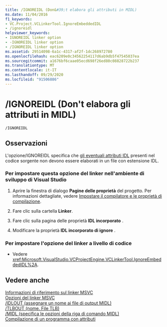 ```yaml
---
title: /IGNOREIDL (Don&#39;t elabora gli attributi in MIDL)
ms.date: 11/04/2016
f1_keywords:
- VC.Project.VCLinkerTool.IgnoreEmbeddedIDL
- /ignoreidl
helpviewer_keywords:
- IGNOREIDL linker option
- -IGNOREIDL linker option
- /IGNOREIDL linker option
ms.assetid: 29514098-6a1c-4317-af2f-1dc268972780
ms.openlocfilehash: eac6209e0c34562254117d6ab9db5f47545037ea
ms.sourcegitcommit: a1676bf6caae05ecd698f26ed80c08828722b237
ms.translationtype: MT
ms.contentlocale: it-IT
ms.lasthandoff: 09/29/2020
ms.locfileid: "91506886"
---
```

# <a name="ignoreidl-don39t-process-attributes-into-midl"></a>/IGNOREIDL (Don&#39;t elabora gli attributi in MIDL)

```
/IGNOREIDL
```

## <a name="remarks"></a>Osservazioni

L'opzione/IGNOREIDL specifica che [gli eventuali attributi IDL](../../windows/attributes/idl-attributes.md) presenti nel codice sorgente non devono essere elaborati in un file con estensione IDL.

### <a name="to-set-this-linker-option-in-the-visual-studio-development-environment"></a>Per impostare questa opzione del linker nell'ambiente di sviluppo di Visual Studio

1. Aprire la finestra di dialogo **Pagine delle proprietà** del progetto. Per informazioni dettagliate, vedere [Impostare il compilatore e le proprietà di compilazione](../working-with-project-properties.md).

1. Fare clic sulla cartella **Linker**.

1. Fare clic sulla pagina delle proprietà **IDL incorporato** .

1. Modificare la proprietà **IDL incorporato di ignore** .

### <a name="to-set-this-linker-option-programmatically"></a>Per impostare l'opzione del linker a livello di codice

- Vedere <xref:Microsoft.VisualStudio.VCProjectEngine.VCLinkerTool.IgnoreEmbeddedIDL%2A>.

## <a name="see-also"></a>Vedere anche

[Informazioni di riferimento sul linker MSVC](linking.md)<br/>
[Opzioni del linker MSVC](linker-options.md)<br/>
[/IDLOUT (assegnare un nome ai file di output MIDL)](idlout-name-midl-output-files.md)<br/>
[/TLBOUT (nome. File TLB)](tlbout-name-dot-tlb-file.md)<br/>
[/MIDL (specifica le opzioni della riga di comando MIDL)](midl-specify-midl-command-line-options.md)<br/>
[Compilazione di un programma con attributi](../../windows/attributes/cpp-attributes-com-net.md)
